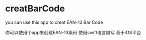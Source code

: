 # creatBarCode
you can use this app to creat EAN-13 Bar Code

你可以使用个app来创建EAN-13条码
使用swift语言编写
基于iOS平台
